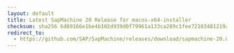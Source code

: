 ```yaml
---
layout: default
title: Latest SapMachine 20 Release for macos-x64-installer
checksum: sha256 6d89166e1be4b102d939d0f79961a133ca289c1fee72183481219a60a9fffc67
redirect_to:
  - https://github.com/SAP/SapMachine/releases/download/sapmachine-20.0.2/sapmachine-jre-20.0.2_macos-x64_bin.dmg
---
```

